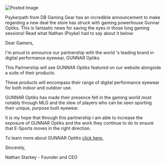![Posted Image](http://img42.imageshack.us/img42/3205/gunnarlogosmall.jpg)





Psykerpath from DB Gaming Gear has an incredible announcement to make regarding a new deal the store has struck with gaming powerhouse Gunnar Optiks. This is fantastic news for saving the eyes in those long gaming sessions! Read what Nathan (Psyke) had to say about it below:







Dear Gamers, 





I'm proud to announce our partnership with the world 's leading brand in digital performance eyewear, GUNNAR Optiks 





This Partnership will see GUNNAR Optiks featured on our website alongside a suite of their products.





These products will encompass their range of digital performance eyewear for both indoor and outdoor use. 





GUNNAR Optiks has made their presence felt in the gaming world most notably through MLG and the slew of players who can be seen sporting their unique, purpose built eyewear. 





It is my hope that through this partnership I am able to increase the exposure of GUNNAR Optiks and the work they continue to do to ensure that E-Sports moves in the right direction.





To learn more about GUNNAR Optiks 
[click here.](http://www.gunnars.com/about.php)




Sincerely, 





Nathan Starkey - Founder and CEO